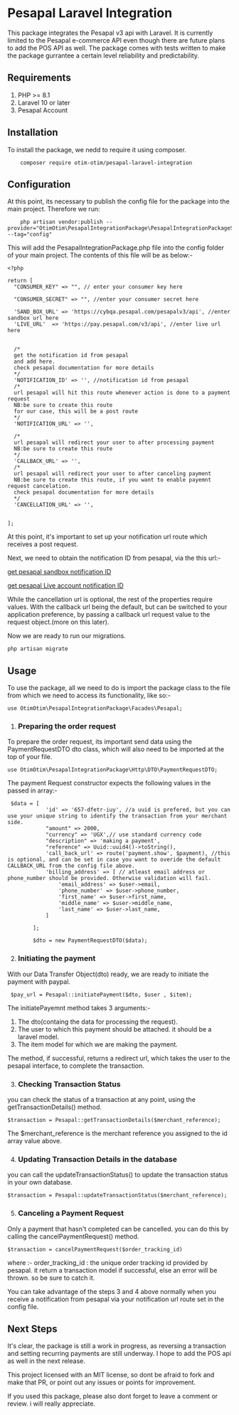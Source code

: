 # **Pesapal Laravel Integration**

This package integrates the Pesapal v3 api with Laravel. It is currently limited to the Pesapal e-commerce API even though there are future plans to add the POS API as well.
The package comes with tests written to make the package gurrantee a certain level reliability and predictability.

## **Requirements**

1. PHP >= 8.1 
2. Laravel 10 or later
3. Pesapal Account

## **Installation**

To install the package, we nedd to require it using composer.

        composer require otim-otim/pesapal-laravel-integration

## **Configuration**

At this point, its necessary to publish the config file for the package into the main project. Therefore we run:

        php artisan vendor:publish --provider="OtimOtim\PesapalIntegrationPackage\PesapalIntegrationPackageServiceProvider" --tag="config"

This will add the PesapalIntegrationPackage.php file into the config folder of your main project.
The contents of this file will be as below:-

```
<?php

return [
  "CONSUMER_KEY" => "", // enter your consumer key here

  "CONSUMER_SECRET" => "", //enter your consumer secret here

  'SAND_BOX_URL' => 'https://cybqa.pesapal.com/pesapalv3/api', //enter sandbox url here
  'LIVE_URL'  => 'https://pay.pesapal.com/v3/api', //enter live url here


  /*
  get the notification id from pesapal
  and add here.
  check pesapal documentation for more details
  */
  'NOTIFICATION_ID' => '', //notification id from pesapal
  /*
  url pesapal will hit this route whenever action is done to a payment request
  NB:be sure to create this route
  for our case, this will be a post route
  */
  'NOTIFICATION_URL' => '', 

  /*
  url pesapal will redirect your user to after processing payment 
  NB:be sure to create this route
  */
  'CALLBACK_URL' => '', 
  /*
  url pesapal will redirect your user to after canceling payment 
  NB:be sure to create this route, if you want to enable payemnt request cancelation.
  check pesapal documentation for more details
  */
  'CANCELLATION_URL' => '', 


];

```

At this point, it's important to set up your notification url route which receives a post request.

Next, we need to obtain the notification ID from pesapal, via the this url:-

[get pesapal sandbox notification ID](https://cybqa.pesapal.com/PesapalIframe/PesapalIframe3/IpnRegistration)

[get pesapal Live account notification ID](https://pay.pesapal.com/iframe/PesapalIframe3/IpnRegistration)

While the cancellation url is optional, the rest of the properties require values. 
With the callback url being the default, but can be switched to your application preference, by passing a callback url request value to the request object.(more on this later).


Now we are ready to run our migrations.

    php artisan migrate

## **Usage**

To use the package, all we need to do is import the package class to the file from which we need to access its functionality, like so:-

`use OtimOtim\PesapalIntegrationPackage\Facades\Pesapal;`

1. ### **Preparing the order request**

To prepare the order request, its important send data using the PaymentRequestDTO dto class, which will also need to be imported at the top of your file.

`use OtimOtim\PesapalIntegrationPackage\Http\DTO\PaymentRequestDTO;`

The payment Request constructor expects the following values in the passed in array:-

```
 $data = [
            'id' => '657-dfetr-iuy', //a uuid is prefered, but you can use your unique string to identify the transaction from your merchant side.
            "amount" => 2000,
            "currency" => 'UGX',// use standard currency code
            "description" => 'making a payment',
            "reference" => Uuid::uuid4()->toString(),
            'call_back_url' => route('payment.show', $payment), //this is optional, and can be set in case you want to overide the default CALLBACK_URL from the config file above. 
            'billing_address' => [ // atleast email address or phone_number should be provided. Otherwise validation will fail.
                'email_address' => $user->email,
                'phone_number' => $user->phone_number,
                'first_name' => $user->first_name,
                'middle_name' => $user->middle_name,
                'last_name' => $user->last_name,
            ]

        ];

        $dto = new PaymentRequestDTO($data);
```

2. ### **Initiating the payment**

With our Data Transfer Object(dto) ready, we are ready to initiate the payment with paypal.

` $pay_url = Pesapal::initiatePayment($dto, $user , $item);`

The initiatePayemnt method takes 3 arguments:-
1. The dto(containg the data for processing the request).
2. The user to which this payment should be attached. it should be a laravel model.
3. The item model for which we are making the payment.

The method, if successful, returns a redirect url, which takes the user to the pesapal interface, to complete the transaction.

3. ### **Checking Transaction Status**

you can check the status of a transaction at any point, using the getTransactionDetails() method.

`$transaction = Pesapal::getTransactionDetails($merchant_reference);`

The $merchant_reference is the merchant reference you assigned to the id array value  above.

4. ### **Updating Transaction Details in the database**

you can call the updateTransactionStatus() to update the transaction status in your own database.

`$transaction = Pesapal::updateTransactionStatus($merchant_reference);`


5. ### **Canceling a Payment Request**

Only a payment that hasn't completed can be cancelled.
you can do this by calling the cancelPaymentRequest() method.

`$transaction = cancelPaymentRequest($order_tracking_id)`

where :-
    order_tracking_id : the unique order tracking id provided by pesapal.
it return a transaction model if successful, else an error will be thrown. so be sure to catch it.

You can take advantage of the steps 3 and 4 above normally when you receive a notification from pesapal via your notification url route set in the config file.





## **Next Steps**

It's clear, the package is still a work in progress, as reversing a transaction and setting recurring payments are still underway.
I hope to add the POS api as well in the next release.

This project licensed with an MIT license, so dont be afraid to fork and make that PR, or point out any issues or points for improvement.

If you used this package, please also dont forget to leave a comment or review. i will really appreciate.
